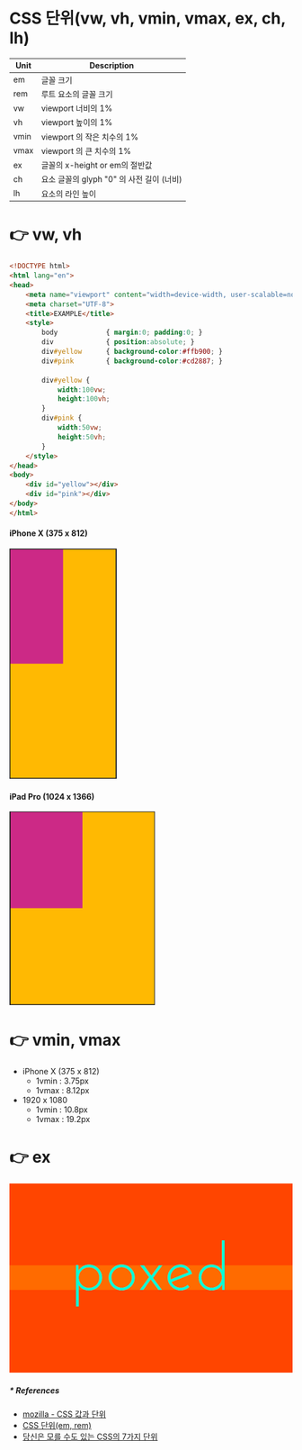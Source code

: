 # CSS 단위(vw, vh, vmin, vmax, ex, ch, lh)

Unit | Description
--- | ---
em | 글꼴 크기
rem	| 루트 요소의 글꼴 크기
vw | viewport 너비의 1%
vh | viewport 높이의 1%
vmin | viewport 의 작은 치수의 1%
vmax | viewport 의 큰 치수의 1%
ex | 글꼴의 x-height or em의 절반값
ch | 요소 글꼴의 glyph "0" 의 사전 길이 (너비)
lh | 요소의 라인 높이

# 👉 vw, vh
```html
<!DOCTYPE html>
<html lang="en">
<head>
    <meta name="viewport" content="width=device-width, user-scalable=no">
    <meta charset="UTF-8">
    <title>EXAMPLE</title>
    <style>
        body            { margin:0; padding:0; }
        div             { position:absolute; }
        div#yellow      { background-color:#ffb900; }
        div#pink        { background-color:#cd2887; }

        div#yellow {
            width:100vw;
            height:100vh;
        }
        div#pink {
            width:50vw;
            height:50vh;
        }
    </style>
</head>
<body>
    <div id="yellow"></div>
    <div id="pink"></div>
</body>
</html>
```

#### iPhone X (375 x 812)
![](.%5B20210430%5D_css_units_images/031e9590.png)

#### iPad Pro (1024 x 1366)
![](.%5B20210430%5D_css_units_images/92b9fcd4.png)

# 👉 vmin, vmax
- iPhone X (375 x 812)
  - 1vmin : 3.75px
  - 1vmax : 8.12px
- 1920 x 1080
  - 1vmin : 10.8px
  - 1vmax : 19.2px

# 👉 ex
![](.%5B20210430%5D_css_units_images/5dd07492.png)

##### * References
- [mozilla -  CSS 값과 단위](https://developer.mozilla.org/ko/docs/Learn/CSS/Building_blocks/Values_and_units)
- [CSS 단위(em, rem)]([20201207]_css_단위_em_rem.md)
- [당신은 모를 수도 있는 CSS의 7가지 단위](https://webdesign.tutsplus.com/ko/articles/7-css-units-you-might-not-know-about--cms-22573)
